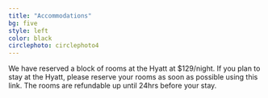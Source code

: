 ```yaml
---
title: "Accommodations"
bg: five
style: left
color: black
circlephoto: circlephoto4
---
```

We have reserved a block of rooms at the Hyatt at $129/night. If you plan to stay at the Hyatt, please reserve your rooms as soon as possible using this link. The rooms are refundable up until 24hrs before your stay. 
